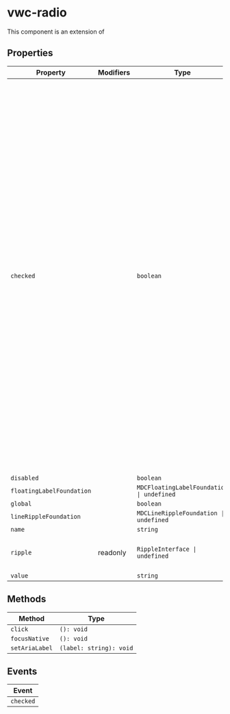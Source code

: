 # vwc-radio

This component is an extension of [<mwc-radio>](https://github.com/material-components/material-components-web-components/tree/master/packages/radio)

## Properties

| Property                  | Modifiers | Type                                      | Description                                      |
|---------------------------|-----------|-------------------------------------------|--------------------------------------------------|
| `checked`                 |           | `boolean`                                 | We define our own getter/setter for `checked` because we need to track<br />changes to it synchronously.<br /><br />The order in which the `checked` property is set across radio buttons<br />within the same group is very important. However, we can't rely on<br />UpdatingElement's `updated` callback to observe these changes (which is<br />also what the `@observer` decorator uses), because it batches changes to<br />all properties.<br /><br />Consider:<br /><br />   radio1.disabled = true;<br />   radio2.checked = true;<br />   radio1.checked = true;<br /><br />In this case we'd first see all changes for radio1, and then for radio2,<br />and we couldn't tell that radio1 was the most recently checked. |
| `disabled`                |           | `boolean`                                 |                                                  |
| `floatingLabelFoundation` |           | `MDCFloatingLabelFoundation \| undefined` |                                                  |
| `global`                  |           | `boolean`                                 |                                                  |
| `lineRippleFoundation`    |           | `MDCLineRippleFoundation \| undefined`    |                                                  |
| `name`                    |           | `string`                                  |                                                  |
| `ripple`                  | readonly  | `RippleInterface \| undefined`            | Implement ripple getter for Ripple integration with mwc-formfield |
| `value`                   |           | `string`                                  |                                                  |

## Methods

| Method         | Type                    |
|----------------|-------------------------|
| `click`        | `(): void`              |
| `focusNative`  | `(): void`              |
| `setAriaLabel` | `(label: string): void` |

## Events

| Event     |
|-----------|
| `checked` |
